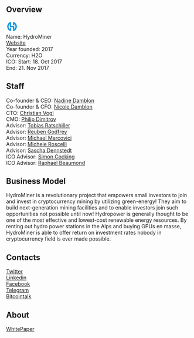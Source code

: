 ## Overview
![logo](../projects/logo/hydrominer.png)  
Name: HydroMiner  
[Website](https://www.hydrominer.org/)  
Year founded: 2017  
Currency: H2O  
ICO: Start: 18. Oct 2017  
End: 21. Nov 2017
## Staff
Co-founder & CEO: [Nadine Damblon](../people/nadine_damblon.md)  
Co-founder & CFO: [Nicole Damblon](../people/nicole_damblon.md)  
CTO: [Christian Vogl](../people/christian_vogl.md)  
CMO: [Philip Dimitrov](../people/philip_dimitrov.md)  
Advisor: [Tobias Ratschiller](../people/tobias_ratschiller.md)  
Advisor: [Reuben Godfrey](../people/reuben_godfrey.md)  
Advisor: [Michael Marcovici](../people/michael_marcovici.md)  
Advisor: [Michele Roscelli](../people/michele_roscelli.md)  
Advisor: [Sascha Dennstedt](../people/sascha_dennstedt.md)  
ICO Advisor: [Simon Cocking](../people/simon_cocking.md)  
ICO Advisor: [Raphael Beaumond](../people/raphael_beaumond.md)
## Business Model
HydroMiner is a revolutionary project that empowers small investors to join and invest in cryptocurrency mining by utilizing green-energy! They aim to build next-generation mining facilities and to enable investors join such opportunities not possible until now! Hydropower is generally thought to be one of the most effective and lowest-cost renewable energy resources. By renting out hydro power stations in the Alps and buying GPUs en masse, HydroMiner is able to offer return on investment rates nobody in cryptocurrency field is ever made possible.
## Contacts  
[Twitter](https://twitter.com/hydro_miner)  
[Linkedin](https://www.linkedin.com/company/18204467/)  
[Facebook](https://www.facebook.com/hydrominer/)    
[Telegram](https://t.me/Hydrominer)  
[Bitcointalk](https://bitcointalk.org/index.php?topic=2168580.msg21728759#msg21728759)
## About  
[WhitePaper](https://www.hydrominer.org/wp-content/uploads/HydroMiner.pdf) 
